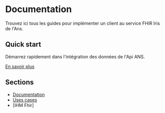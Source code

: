 # Documentation

Trouvez ici tous les guides pour implémenter un client au service FHIR Iris de l'Ans.

## Quick start

Démarrez rapidement dans l'intégration des données de l'Api ANS. 

[En savoir plus](quick-start/index)

## Sections

* [Documentation](documentation/index)
* [Uses cases](use-cases/index)
* [IHM Fhir]






